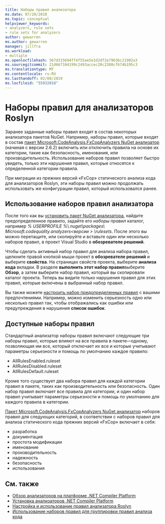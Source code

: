```yaml
---
title: Наборы правил анализатора
ms.date: 07/20/2018
ms.topic: conceptual
helpviewer_keywords:
- analyzers, rule sets
- rule sets for analyzers
author: gewarren
ms.author: gewarren
manager: jillfra
ms.workload:
- multiple
ms.openlocfilehash: 567d315694ff4f55ae5e1d2df2e7963bc21902a3
ms.sourcegitcommit: 21d667104199c2493accec20c2388cf674b195c3
ms.translationtype: MT
ms.contentlocale: ru-RU
ms.lasthandoff: 02/08/2019
ms.locfileid: "55932018"
---
```

# <a name="rule-sets-for-roslyn-analyzers"></a>Наборы правил для анализаторов Roslyn

Заранее заданные наборы правил входят в состав некоторых анализатора пакетов NuGet. Например, наборы правил, которые входят в состав [пакет Microsoft.CodeAnalysis.FxCopAnalyzers NuGet анализатор](https://www.nuget.org/packages/Microsoft.CodeAnalysis.FxCopAnalyzers/) (начиная с версии 2.6.2) включить или отключить правила на основе их категории, такие как безопасность, именования, или производительность. Использование наборов правил позволяет быстро увидеть, только эти нарушения правил, которые относятся к определенной категории правила.

При миграции из прежних версий «FxCop» статического анализа кода для анализаторов Roslyn, эти наборы правил можно продолжать использовать же конфигурации правил, который использовался ранее.

## <a name="use-analyzer-rule-sets"></a>Использование наборов правил анализатора

После того как вы [установить пакет NuGet анализатора](install-roslyn-analyzers.md), найдите предопределенное правило, задайте его *наборы правил* каталог, например *% USERPROFILE %\\.nuget\packages\ Microsoft.codequality.analyzers\<версии > \rulesets*. После этого вы можно перетащите, или скопируйте и вставьте один или несколько наборов правил, в проект Visual Studio в **обозревателе решений**.

Чтобы сделать активный набор правил для анализа набора правил, щелкните правой кнопкой мыши проект в **обозревателе решений** и выберите **свойства**. На страницах свойств проекта, выберите **анализа кода** вкладки. В разделе **выполнить этот набор правил**выберите **Обзор**, а затем выберите набор правил, который вы скопировали каталог проекта. Теперь вы видите только нарушения правил для этих правил, которые включены в выбранный набор правил.

Вы также можете [настроить набор предопределенных правил](how-to-create-a-custom-rule-set.md#create-a-custom-rule-set) с вашими предпочтениями. Например, можно изменить серьезность одно или несколько правил так, чтобы отображались как ошибки или предупреждения в нарушения **список ошибок**.

## <a name="available-rule-sets"></a>Доступные наборы правил

Стандартный анализатор наборы правил включают следующие три наборы правил, которые влияют на все правила в пакете&mdash;одному, позволяющая им все, который отключает их все и которые учитывают параметры серьезности и помощь по умолчанию каждое правило:

- AllRulesEnabled.ruleset
- AllRulesDisabled.ruleset
- AllRulesDefault.ruleset

Кроме того существует два набора правил для каждой категории правил в пакете, таких как производительность или безопасность. Один набор правил включает все правила для категории, и один набор правил учитывает параметры серьезности и помощь по умолчанию для каждого правила в категории.

 [Пакет Microsoft.CodeAnalysis.FxCopAnalyzers NuGet анализатор](https://www.nuget.org/packages/Microsoft.CodeAnalysis.FxCopAnalyzers/) наборов правил для следующих категорий, в соответствии с наборов правил для анализа статического кода прежних версий «FxCop» включает в себя:

- разработка
- документация
- простота модификации
- именование
- производительность
- надежность
- безопасность
- использования

## <a name="see-also"></a>См. также

- [Обзор анализаторов на платформе .NET Compiler Platform](roslyn-analyzers-overview.md)
- [Установка анализаторов .NET Compiler Platform](install-roslyn-analyzers.md)
- [Настройка и использование правил анализатора Roslyn](use-roslyn-analyzers.md)
- [Использование наборов правил для группировки правил анализа кода](using-rule-sets-to-group-code-analysis-rules.md)